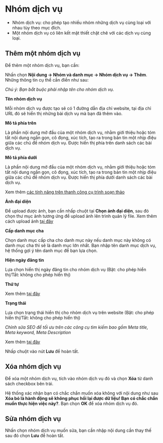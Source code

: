 # Nhóm dịch vụ

- Nhóm dịch vụ: cho phép tạo nhiều nhóm những dịch vụ cùng loại với nhau tùy theo mục đích.
- Một nhóm dịch vụ có liên kết mật thiết chặt chẽ với các dịch vụ cùng loại.

## Thêm một nhóm dịch vụ

Để thêm một nhóm dịch vụ, bạn cần:

Nhấn chọn **Nội dung -> Nhóm và danh mục -> Nhóm dịch vụ -> Thêm**. Những thông tin cụ thể cần điền như sau:

_Chú ý: Bạn bắt buộc phải nhập tên cho nhóm dịch vụ._

**Tên nhóm dịch vụ**

Mỗi nhóm dịch vụ được tạo sẽ có 1 đường dẫn địa chỉ website, tại địa chỉ URL đó sẽ hiển thị những bài dịch vụ mà bạn đã thêm vào.

**Mô tả phía trên**

Là phần nội dung mở đầu của một nhóm dịch vụ, nhằm giới thiệu hoặc tóm tắt nội dung ngắn gọn, cô đọng, xúc tích, tạo ra trong bản tin một nhịp điệu giữa các chủ đề nhóm dịch vụ. Được hiển thị phía trên danh sách các bài dịch vụ.

**Mô tả phía dưới**

Là phần nội dung mở đầu của một nhóm dịch vụ, nhằm giới thiệu hoặc tóm tắt nội dung ngắn gọn, cô đọng, xúc tích, tạo ra trong bản tin một nhịp điệu giữa các chủ đề nhóm dịch vụ. Được hiển thị phía dưới danh sách các bài dịch vụ.

Xem thêm [các tính năng trên thanh công cụ trình soạn thảo](https://mkmate.osd.vn/docs/common/tinymce)

**Ảnh đại diện**

Để upload được ảnh, bạn cần nhấp chuột tại **Chọn ảnh đại diện**, sau đó chọn thư mục ảnh tương ứng để upload ảnh lên trình quản lý file. Xem thêm cách upload ảnh [tại đây](https://mkmate.osd.vn/docs/common/finder)

**Cấp danh mục cha**

Chọn danh mục cấp cha cho danh mục này nếu danh mục này không có danh mục cha thì sẽ là danh mục lớn nhất. Bạn nhập tên danh mục dịch vụ, hệ thống gợi ý tên danh mục để bạn lựa chọn.

**Hiện ngày đăng tin**

Lựa chọn hiển thị ngày đăng tin cho nhóm dịch vụ (Bật: cho phép hiển thị/Tắt: không cho phép hiển thị)

**Thứ tự**

Xem thêm [tại đây](https://mkmate.osd.vn/docs/common/logic)

**Trạng thái**

Lựa chọn trạng thái hiển thị cho nhóm dịch vụ trên website (Bật: cho phép hiển thị/Tắt: không cho phép hiển thị)

_Chỉnh sửa SEO để tối ưu trên các công cụ tìm kiếm bao gồm Meta title, Meta keyword, Meta Description_

Xem thêm [tại đây](https://mkmate.osd.vn/docs/seo/serp)

Nhấp chuột vào nút **Lưu** để hoàn tất.

## Xóa nhóm dịch vụ

Để xóa một nhóm dịch vụ, tích vào nhóm dịch vụ đó và chọn **Xóa** từ danh sách checkbox bên trái.

Hệ thống xác nhận bạn có chắc chắn muốn xóa không với nội dung như sau **Xóa bỏ là hành động sẽ không phục hồi lại được dữ liệu! Bạn có chắc chắn muốn thực hiện việc này?**. Bạn chọn **OK** để xóa nhóm dịch vụ đó.

## Sửa nhóm dịch vụ

Nhấn chọn nhóm dịch vụ muốn sửa, bạn cần nhập nội dung cần thay thế sau đó chọn **Lưu** để hoàn tất.